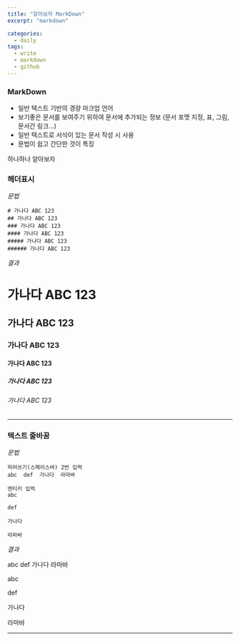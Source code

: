```yaml
---
title: "알아보자 MarkDown"
excerpt: "markdown"

categories:
  - daily
tags:
  - write
  - markdown
  - github
---
```



### MarkDown
* 일반 텍스트 기반의 경량 마크업 언어
* 보기좋은 문서를 보여주기 위하여 문서에 추가되는 정보  (문서 포맷 지정, 표, 그림, 문서간 링크...)
* 일반 텍스트로 서식이 있는 문서 작성 시 사용
* 문법이 쉽고 간단한 것이 특징


하나하나 알아보자

### 헤더표시

_문법_

```
# 가나다 ABC 123
## 가나다 ABC 123
### 가나다 ABC 123
#### 가나다 ABC 123
##### 가나다 ABC 123
###### 가나다 ABC 123
```

_결과_

# 가나다 ABC 123
## 가나다 ABC 123
### 가나다 ABC 123
#### 가나다 ABC 123
##### 가나다 ABC 123
###### 가나다 ABC 123
---
### 텍스트 줄바꿈
_문법_

```
띄어쓰기(스페이스바) 2번 입력
abc  def  가나다  라마바

엔터키 입력
abc

def

가나다

라마바
```

_결과_

abc  def  가나다  라마바

abc

def

가나다

라마바

---
